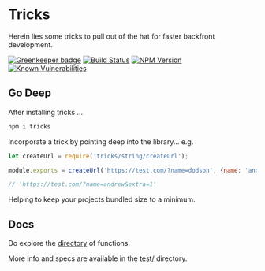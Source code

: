 # Tricks

Herein lies some tricks to pull out of the hat for faster backfront development.

[![Greenkeeper badge](https://badges.greenkeeper.io/MrSwitch/tricks.svg)](https://greenkeeper.io/)
[![Build Status][travis-image]][travis-url]
[![NPM Version][npm-image]][npm-url]
[![Known Vulnerabilities](https://snyk.io/test/github/mrswitch/tricks/badge.svg)](https://snyk.io/test/github/mrswitch/tricks)

## Go Deep

After installing tricks ...

```bash
npm i tricks
```

Incorporate a trick by pointing deep into the library... e.g.

```javascript
let createUrl = require('tricks/string/createUrl');

module.exports = createUrl('https://test.com/?name=dodson', {name: 'andrew', extra: 1});

// 'https://test.com/?name=andrew&extra=1'
```

Helping to keep your projects bundled size to a minimum.

## Docs

Do explore the [directory](https://github.com/MrSwitch/tricks) of functions.

More info and specs are available in the [test/](https://github.com/MrSwitch/tricks/tree/master/test) directory.


[travis-image]: https://img.shields.io/travis/MrSwitch/tricks.svg?style=flat
[travis-url]: https://travis-ci.org/MrSwitch/tricks
[npm-image]: https://img.shields.io/npm/v/tricks.svg?style=flat&branch=master
[npm-url]: https://npmjs.org/package/tricks
